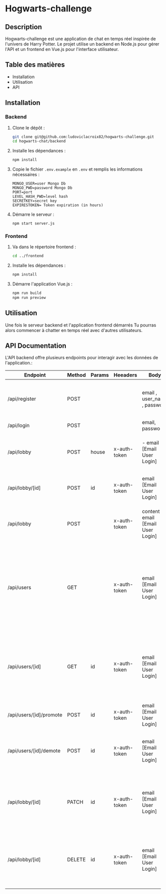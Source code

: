 # Hogwarts-challenge

## Description
Hogwarts-challenge est une application de chat en temps réel inspirée de l'univers de Harry Potter. Le projet utilise un backend en Node.js pour gérer l'API et un frontend en Vue.js pour l'interface utilisateur.

## Table des matières
- Installation
- Utilisation
- API

## Installation

### Backend
1. Clone le dépôt :
    ```bash
    git clone git@github.com:ludoviclacroix82/hogwarts-challenge.git
    cd hogwarts-chat/backend
    ```
2. Installe les dépendances :
    ```bash
    npm install
    ```
3. Copie le fichier `.env.example` en `.env` et remplis les informations nécessaires :
    ```env
    MONGO_USER=user Mongo Db
    MONGO_PWD=password Mongo Db
    PORT=port
    LEVEL_HASH_PWD=level hash
    SECRETKEY=secret key
    EXPIRESTOKEN= Token expiration (in hours)
    ```
4. Démarre le serveur :
    ```bash
    npm start server.js
    ```

### Frontend
1. Va dans le répertoire frontend :
    ```bash
    cd ../frontend
    ```
2. Installe les dépendances :
    ```bash
    npm install
    ```
3. Démarre l'application Vue.js :
    ```bash
    npm run build
    npm run preview
    ```

## Utilisation
Une fois le serveur backend et l'application frontend démarrés
Tu pourras alors commencer à chatter en temps réel avec d'autres utilisateurs.

##  API Documentation
L'API backend offre plusieurs endpoints pour interagir avec les données de l'application.:

| Endpoint                | Method | Params | Heeaders |  Body                                   | Response                                                                                                               |
| ----------------------- | ------ | ------------- | ---------- | -------------------------------------------- | ---------------------------------------------------------------------------------------------------------------------- |
| /api/register           | POST   |              |           | email , user_name , password| A message stating the user has been created                                          |
| /api/login              | POST   |               |            |email, passwo | A JSON Data                                                                     |
| /api/lobby              | POST   |   house        |  x-auth-token   | -   email [Email User Login]                                  | An array containing all the message from the lobby                                                                     |
| /api/lobby/[id]         | POST    | id           |    x-auth-token         |    email [Email User Login]                             | A single message object from the lobby                                                                                 |
| /api/lobby              | POST   |            |   x-auth-token        | content : , email [Email User Login]              | A message stating the message has been posted                                        |
| /api/users              | GET    |           | x-auth-token   |            email [Email User Login]                                  | A list of users, if the user is an admin gets all the registered users, if not only gets the users from the same house |
| /api/users/[id]         | GET    | id          |   x-auth-token          |    email [Email User Login]                                           | A single user. If the user is not an admin, can only get details from people that are in the same house.               |
| /api/users/[id]/promote | POST   | id           | x-auth-token         | email [Email User Login]                                             | Gives admin right to the user                                                                                          |
| /api/users/[id]/demote  | POST   | id           | x-auth-token         |  email [Email User Login]                                           | Removes admin right from the user (cannot be done on self)                                                             |
| /api/lobby/[id]         | PATCH  | id          | x-auth-token   | email [Email User Login]      | Edit a message. Users can only edit their own messages, unless they are admins.                                        |
| /api/lobby/[id]         | DELETE | id          | x-auth-token   |  email [Email User Login]                                             | Delete a message. Users can only edit their own messages, unless they are admins.                                      |


